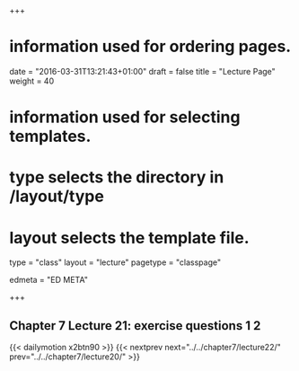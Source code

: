+++
# information used for ordering pages.
date = "2016-03-31T13:21:43+01:00"
draft = false
title = "Lecture Page"
weight = 40

# information used for selecting templates.
# type selects the directory in /layout/type
# layout selects the template file.

type   = "class"
layout = "lecture"
pagetype = "classpage"





edmeta = "ED META"

+++
## Chapter 7 Lecture 21: exercise questions 1 2
{{< dailymotion x2btn90 >}}
{{< nextprev next="../../chapter7/lecture22/"     prev="../../chapter7/lecture20/"  >}}

